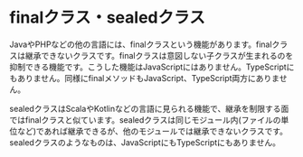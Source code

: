 # finalクラス・sealedクラス

JavaやPHPなどの他の言語には、finalクラスという機能があります。finalクラスは継承できないクラスです。finalクラスは意図しない子クラスが生まれるのを抑制できる機能です。こうした機能はJavaScriptにはありません。TypeScriptにもありません。同様にfinalメソッドもJavaScript、TypeScript両方にありません。

sealedクラスはScalaやKotlinなどの言語に見られる機能で、継承を制限する面ではfinalクラスと似ています。sealedクラスは同じモジュール内\(ファイルの単位など\)であれば継承できるが、他のモジュールでは継承できないクラスです。sealedクラスのようなものは、JavaScriptにもTypeScriptにもありません。

